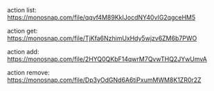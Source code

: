 action list: https://monosnap.com/file/qqvf4M89KkIJocdNY40vIG2qgceHM5

action get: https://monosnap.com/file/TjKfa6NzhimUxHdy5wjzv6ZM6b7PWO

action add: https://monosnap.com/file/2HYQ0QKbF14qwrM7QvwTHQ2JYwUmvA

action remove: https://monosnap.com/file/Dp3yOdGNd6A6tiPxumMWM8K1ZR0r2Z

